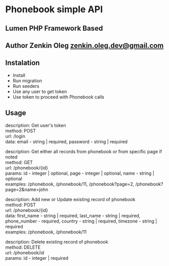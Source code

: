 #	Phonebook simple API

## Lumen PHP Framework Based

## Author Zenkin Oleg <zenkin.oleg.dev@gmail.com>

## Instalation

 - Install
 - Run migration
 - Run seeders
 - Use any user to get token
 - Use token to proceed with Phonebook calls

## Usage

description: Get user's token  
method: POST  
url: /login  
data: email - string | required, password - string | required  

description: Get either all records from phonebook or from specific page if noted  
method: GET  
url: /phonebook/{id}  
params: id - integer | optional, page - integer | optional, name - string | optional  
examples: /phonebook, /phonebook/11, /phonebook?page=2, /phonebook?page=2&name=john  

description: Add new or Update existing record of phonebook  
method: POST  
url: /phonebook/{id}  
data: first_name - string | required, last_name - string | required, phone_number - required, country - string | required, timezone - string | required  
examples: /phonebook, /phonebook/11  

description: Delete existing record of phonebook  
method: DELETE  
url: /phonebook/id  
params: id - integer | required  
